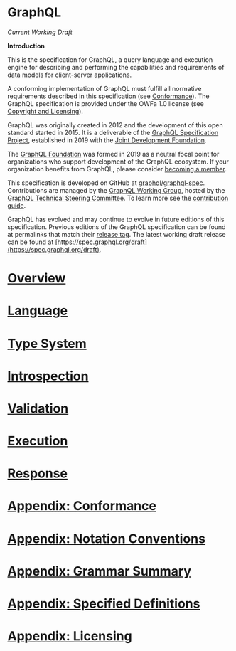 # GraphQL

_Current Working Draft_

**Introduction**

This is the specification for GraphQL, a query language and execution engine for
describing and performing the capabilities and requirements of data models for
client-server applications.

A conforming implementation of GraphQL must fulfill all normative requirements
described in this specification (see [Conformance](#sec-Appendix-Conformance)).
The GraphQL specification is provided under the OWFa 1.0 license (see
[Copyright and Licensing](#sec-Appendix-Copyright-and-Licensing)).

GraphQL was originally created in 2012 and the development of this open standard
started in 2015. It is a deliverable of the
[GraphQL Specification Project](https://graphql.org/community/), established in
2019 with the [Joint Development Foundation](https://www.jointdevelopment.org/).

The [GraphQL Foundation](https://graphql.org/foundation/) was formed in 2019 as
a neutral focal point for organizations who support development of the GraphQL
ecosystem. If your organization benefits from GraphQL, please consider
[becoming a member](https://graphql.org/foundation/join/#graphql-foundation).

This specification is developed on GitHub at
[graphql/graphql-spec](https://github.com/graphql/graphql-spec/). Contributions
are managed by the
[GraphQL Working Group](https://github.com/graphql/graphql-wg), hosted by the
[GraphQL Technical Steering Committee](https://github.com/graphql/graphql-wg/blob/main/GraphQL-TSC.md).
To learn more see the
[contribution guide](https://github.com/graphql/graphql-spec/blob/main/CONTRIBUTING.md).

GraphQL has evolved and may continue to evolve in future editions of this
specification. Previous editions of the GraphQL specification can be found at
permalinks that match their
[release tag](https://github.com/graphql/graphql-spec/releases). The latest
working draft release can be found at
[https://spec.graphql.org/draft](https://spec.graphql.org/draft).

# [Overview](Section%201%20--%20Overview.md)

# [Language](Section%202%20--%20Language.md)

# [Type System](Section%203%20--%20Type%20System.md)

# [Introspection](Section%204%20--%20Introspection.md)

# [Validation](Section%205%20--%20Validation.md)

# [Execution](Section%206%20--%20Execution.md)

# [Response](Section%207%20--%20Response.md)

# [Appendix: Conformance](Appendix%20A%20--%20Conformance.md)

# [Appendix: Notation Conventions](Appendix%20B%20--%20Notation%20Conventions.md)

# [Appendix: Grammar Summary](Appendix%20C%20--%20Grammar%20Summary.md)

# [Appendix: Specified Definitions](Appendix%20D%20--%20Specified%20Definitions.md)

# [Appendix: Licensing](../LICENSE.md)

